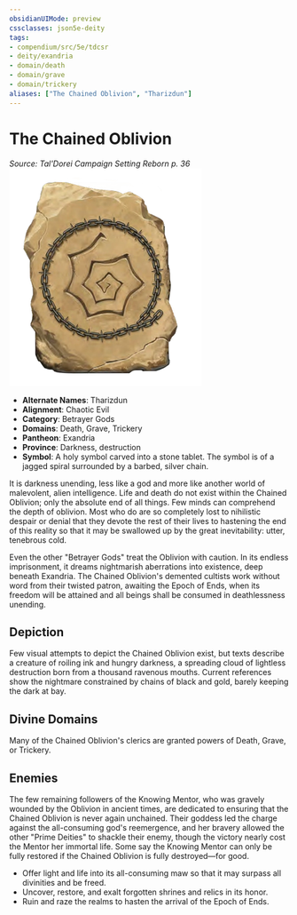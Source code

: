 ```yaml
---
obsidianUIMode: preview
cssclasses: json5e-deity
tags:
- compendium/src/5e/tdcsr
- deity/exandria
- domain/death
- domain/grave
- domain/trickery
aliases: ["The Chained Oblivion", "Tharizdun"]
---
```

# The Chained Oblivion
*Source: Tal'Dorei Campaign Setting Reborn p. 36* 
![A holy symbol carved into ...](https://raw.githubusercontent.com/5etools-mirror-3/5etools-img/main/deities/TDCSR/ChainedOblivion.webp#symbol "A holy symbol carved into a stone tablet. The symbol is of a jagged spiral surrounded by a barbed, silver chain.")

- **Alternate Names**: Tharizdun
- **Alignment**: Chaotic Evil
- **Category**: Betrayer Gods
- **Domains**: Death, Grave, Trickery
- **Pantheon**: Exandria
- **Province**: Darkness, destruction
- **Symbol**: A holy symbol carved into a stone tablet. The symbol is of a jagged spiral surrounded by a barbed, silver chain.

It is darkness unending, less like a god and more like another world of malevolent, alien intelligence. Life and death do not exist within the Chained Oblivion; only the absolute end of all things. Few minds can comprehend the depth of oblivion. Most who do are so completely lost to nihilistic despair or denial that they devote the rest of their lives to hastening the end of this reality so that it may be swallowed up by the great inevitability: utter, tenebrous cold.

Even the other "Betrayer Gods" treat the Oblivion with caution. In its endless imprisonment, it dreams nightmarish aberrations into existence, deep beneath Exandria. The Chained Oblivion's demented cultists work without word from their twisted patron, awaiting the Epoch of Ends, when its freedom will be attained and all beings shall be consumed in deathlessness unending.

## Depiction

Few visual attempts to depict the Chained Oblivion exist, but texts describe a creature of roiling ink and hungry darkness, a spreading cloud of lightless destruction born from a thousand ravenous mouths. Current references show the nightmare constrained by chains of black and gold, barely keeping the dark at bay.

## Divine Domains

Many of the Chained Oblivion's clerics are granted powers of Death, Grave, or Trickery.

## Enemies

The few remaining followers of the Knowing Mentor, who was gravely wounded by the Oblivion in ancient times, are dedicated to ensuring that the Chained Oblivion is never again unchained. Their goddess led the charge against the all-consuming god's reemergence, and her bravery allowed the other "Prime Deities" to shackle their enemy, though the victory nearly cost the Mentor her immortal life. Some say the Knowing Mentor can only be fully restored if the Chained Oblivion is fully destroyed—for good.

- Offer light and life into its all-consuming maw so that it may surpass all divinities and be freed.  
- Uncover, restore, and exalt forgotten shrines and relics in its honor.  
- Ruin and raze the realms to hasten the arrival of the Epoch of Ends.